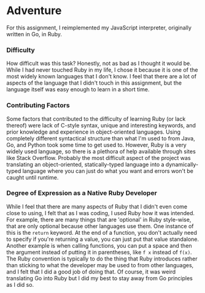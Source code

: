 # Adventure

For this assignment, I reimplemented my JavaScript interpreter, originally written in Go, in Ruby.

### Difficulty

How difficult was this task? Honestly, not as bad as I thought it would be. While I had never touched Ruby in my life, I
chose it because it is one of the most widely known languages that I don't know. I feel that there are a lot of aspects
of the language that I didn't touch in this assignment, but the language itself was easy enough to learn in a short
time.

### Contributing Factors

Some factors that contributed to the difficulty of learning Ruby (or lack thereof) were lack of C-style syntax, unique
and interesting keywords, and prior knowledge and experience in object-oriented languages. Using completely different
syntactical structure than what I'm used to from Java, Go, and Python took some time to get used to. However, Ruby is a
very widely used language, so there is a plethora of help available through sites like Stack Overflow. Probably the most
difficult aspect of the project was translating an object-oriented, statically-typed language into a dynamically-typed
language where you can just do what you want and errors won't be caught until runtime.

### Degree of Expression as a Native Ruby Developer

While I feel that there are many aspects of Ruby that I didn't even come close to using, I felt that as I was coding,
I used Ruby how it was intended. For example, there are many things that are 'optional' in Ruby style-wise, that are
only optional because other languages use them. One instance of this is the `return` keyword. At the end of a function,
you don't actually need to specify if you're returning a value, you can just put that value standalone. Another example
is when calling functions, you can put a space and then the argument instead of putting it in parentheses, like `f x`
instead of `f(x)`. The Ruby convention is typically to do the thing that Ruby introduces rather than sticking to what
the developer may be used to from other languages, and I felt that I did a good job of doing that. Of course, it was
weird translating Go into Ruby but I did my best to stay away from Go principles as I did so.